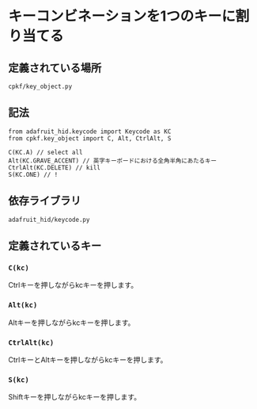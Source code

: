 # キーコンビネーションを1つのキーに割り当てる

## 定義されている場所

`cpkf/key_object.py`

## 記法

```
from adafruit_hid.keycode import Keycode as KC
from cpkf.key_object import C, Alt, CtrlAlt, S

C(KC.A) // select all
Alt(KC.GRAVE_ACCENT) // 英字キーボードにおける全角半角にあたるキー
CtrlAlt(KC.DELETE) // kill
S(KC.ONE) // !
```

## 依存ライブラリ

```
adafruit_hid/keycode.py
```

## 定義されているキー

### `C(kc)`
Ctrlキーを押しながらkcキーを押します。

### `Alt(kc)`
Altキーを押しながらkcキーを押します。

### `CtrlAlt(kc)`
CtrlキーとAltキーを押しながらkcキーを押します。

### `S(kc)`
Shiftキーを押しながらkcキーを押します。